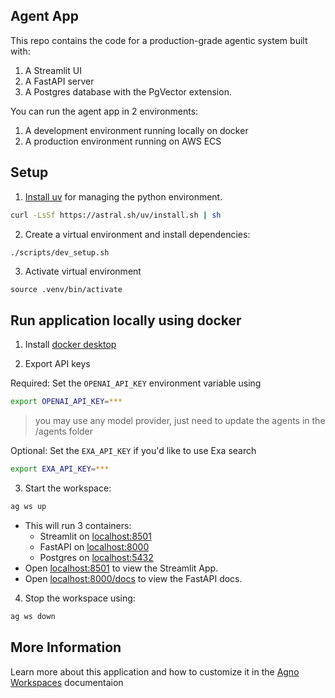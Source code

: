 ## Agent App

This repo contains the code for a production-grade agentic system built with:

1. A Streamlit UI
2. A FastAPI server
3. A Postgres database with the PgVector extension.

You can run the agent app in 2 environments:

1. A development environment running locally on docker
2. A production environment running on AWS ECS

## Setup

1. [Install uv](https://docs.astral.sh/uv/#getting-started) for managing the python environment.

```bash
curl -LsSf https://astral.sh/uv/install.sh | sh
```

2. Create a virtual environment and install dependencies:

```sh
./scripts/dev_setup.sh
```

3. Activate virtual environment

```
source .venv/bin/activate
```

## Run application locally using docker

1. Install [docker desktop](https://www.docker.com/products/docker-desktop)

2. Export API keys

Required: Set the `OPENAI_API_KEY` environment variable using

```sh
export OPENAI_API_KEY=***
```

> you may use any model provider, just need to update the agents in the /agents folder

Optional: Set the `EXA_API_KEY` if you'd like to use Exa search

```sh
export EXA_API_KEY=***
```

3. Start the workspace:

```sh
ag ws up
```

- This will run 3 containers:
  - Streamlit on [localhost:8501](http://localhost:8501)
  - FastAPI on [localhost:8000](http://localhost:8000/docs)
  - Postgres on  [localhost:5432](http://localhost:5432)
- Open [localhost:8501](http://localhost:8501) to view the Streamlit App.
- Open [localhost:8000/docs](http://localhost:8000/docs) to view the FastAPI docs.

4. Stop the workspace using:

```sh
ag ws down
```

## More Information

Learn more about this application and how to customize it in the [Agno Workspaces](https://docs.agno.com/workspaces) documentaion
